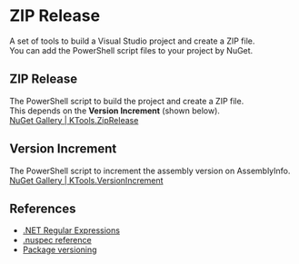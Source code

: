 # ZIP Release
A set of tools to build a Visual Studio project and create a ZIP file.  
You can add the PowerShell script files to your project by NuGet.

## ZIP Release
The PowerShell script to build the project and create a ZIP file.  
This depends on the **Version Increment** (shown below).  
[NuGet Gallery | KTools.ZipRelease](https://www.nuget.org/packages/KTools.ZipRelease/)

## Version Increment
The PowerShell script to increment the assembly version on AssemblyInfo.  
[NuGet Gallery | KTools.VersionIncrement](https://www.nuget.org/packages/KTools.VersionIncrement/)

## References
- [.NET Regular Expressions](https://msdn.microsoft.com/library/hs600312.aspx)
- [.nuspec reference](https://docs.microsoft.com/en-us/nuget/schema/nuspec)
- [Package versioning](https://docs.microsoft.com/en-us/nuget/reference/package-versioning)
